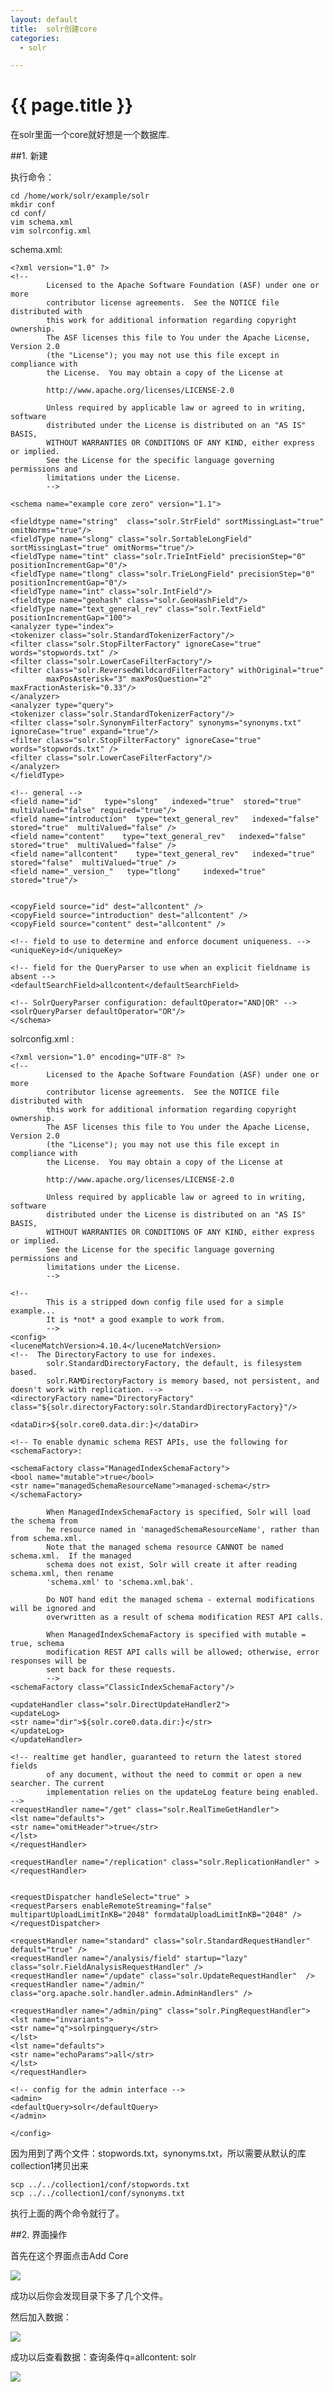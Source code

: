 ```yaml
---
layout: default
title:  solr创建core
categories:
  - solr

---
```

# {{ page.title }}

在solr里面一个core就好想是一个数据库.

##1. 新建

执行命令：

    cd /home/work/solr/example/solr
    mkdir conf
    cd conf/
    vim schema.xml
    vim solrconfig.xml

schema.xml:

    <?xml version="1.0" ?>
    <!--
            Licensed to the Apache Software Foundation (ASF) under one or more
            contributor license agreements.  See the NOTICE file distributed with
            this work for additional information regarding copyright ownership.
            The ASF licenses this file to You under the Apache License, Version 2.0
            (the "License"); you may not use this file except in compliance with
            the License.  You may obtain a copy of the License at
    
            http://www.apache.org/licenses/LICENSE-2.0
    
            Unless required by applicable law or agreed to in writing, software
            distributed under the License is distributed on an "AS IS" BASIS,
            WITHOUT WARRANTIES OR CONDITIONS OF ANY KIND, either express or implied.
            See the License for the specific language governing permissions and
            limitations under the License.
            -->
    
    <schema name="example core zero" version="1.1">
    
    <fieldtype name="string"  class="solr.StrField" sortMissingLast="true" omitNorms="true"/>
    <fieldType name="slong" class="solr.SortableLongField" sortMissingLast="true" omitNorms="true"/>
    <fieldType name="tint" class="solr.TrieIntField" precisionStep="0" positionIncrementGap="0"/>
    <fieldType name="tlong" class="solr.TrieLongField" precisionStep="0" positionIncrementGap="0"/>
    <fieldType name="int" class="solr.IntField"/>
    <fieldtype name="geohash" class="solr.GeoHashField"/>
    <fieldType name="text_general_rev" class="solr.TextField" positionIncrementGap="100">
    <analyzer type="index">
    <tokenizer class="solr.StandardTokenizerFactory"/>
    <filter class="solr.StopFilterFactory" ignoreCase="true" words="stopwords.txt" />
    <filter class="solr.LowerCaseFilterFactory"/>
    <filter class="solr.ReversedWildcardFilterFactory" withOriginal="true"
            maxPosAsterisk="3" maxPosQuestion="2" maxFractionAsterisk="0.33"/>
    </analyzer>
    <analyzer type="query">
    <tokenizer class="solr.StandardTokenizerFactory"/>
    <filter class="solr.SynonymFilterFactory" synonyms="synonyms.txt" ignoreCase="true" expand="true"/>
    <filter class="solr.StopFilterFactory" ignoreCase="true" words="stopwords.txt" />
    <filter class="solr.LowerCaseFilterFactory"/>
    </analyzer>
    </fieldType>
    
    <!-- general -->
    <field name="id"     type="slong"   indexed="true"  stored="true"  multiValued="false" required="true"/>
    <field name="introduction"  type="text_general_rev"   indexed="false"  stored="true"  multiValued="false" />
    <field name="content"    type="text_general_rev"   indexed="false"  stored="true"  multiValued="false" />
    <field name="allcontent"    type="text_general_rev"   indexed="true"  stored="false"  multiValued="true" />
    <field name="_version_"   type="tlong"     indexed="true"  stored="true"/>
    
    
    <copyField source="id" dest="allcontent" />
    <copyField source="introduction" dest="allcontent" />
    <copyField source="content" dest="allcontent" />
    
    <!-- field to use to determine and enforce document uniqueness. -->
    <uniqueKey>id</uniqueKey>
    
    <!-- field for the QueryParser to use when an explicit fieldname is absent -->
    <defaultSearchField>allcontent</defaultSearchField>
    
    <!-- SolrQueryParser configuration: defaultOperator="AND|OR" -->
    <solrQueryParser defaultOperator="OR"/>
    </schema>

solrconfig.xml :

    <?xml version="1.0" encoding="UTF-8" ?>
    <!--
            Licensed to the Apache Software Foundation (ASF) under one or more
            contributor license agreements.  See the NOTICE file distributed with
            this work for additional information regarding copyright ownership.
            The ASF licenses this file to You under the Apache License, Version 2.0
            (the "License"); you may not use this file except in compliance with
            the License.  You may obtain a copy of the License at

            http://www.apache.org/licenses/LICENSE-2.0

            Unless required by applicable law or agreed to in writing, software
            distributed under the License is distributed on an "AS IS" BASIS,
            WITHOUT WARRANTIES OR CONDITIONS OF ANY KIND, either express or implied.
            See the License for the specific language governing permissions and
            limitations under the License.
            -->

    <!--
            This is a stripped down config file used for a simple example...
            It is *not* a good example to work from.
            -->
    <config>
    <luceneMatchVersion>4.10.4</luceneMatchVersion>
    <!--  The DirectoryFactory to use for indexes.
            solr.StandardDirectoryFactory, the default, is filesystem based.
            solr.RAMDirectoryFactory is memory based, not persistent, and doesn't work with replication. -->
    <directoryFactory name="DirectoryFactory" class="${solr.directoryFactory:solr.StandardDirectoryFactory}"/>

    <dataDir>${solr.core0.data.dir:}</dataDir>

    <!-- To enable dynamic schema REST APIs, use the following for <schemaFactory>:

    <schemaFactory class="ManagedIndexSchemaFactory">
    <bool name="mutable">true</bool>
    <str name="managedSchemaResourceName">managed-schema</str>
    </schemaFactory>

            When ManagedIndexSchemaFactory is specified, Solr will load the schema from
            he resource named in 'managedSchemaResourceName', rather than from schema.xml.
            Note that the managed schema resource CANNOT be named schema.xml.  If the managed
            schema does not exist, Solr will create it after reading schema.xml, then rename
            'schema.xml' to 'schema.xml.bak'.

            Do NOT hand edit the managed schema - external modifications will be ignored and
            overwritten as a result of schema modification REST API calls.

            When ManagedIndexSchemaFactory is specified with mutable = true, schema
            modification REST API calls will be allowed; otherwise, error responses will be
            sent back for these requests.
            -->
    <schemaFactory class="ClassicIndexSchemaFactory"/>

    <updateHandler class="solr.DirectUpdateHandler2">
    <updateLog>
    <str name="dir">${solr.core0.data.dir:}</str>
    </updateLog>
    </updateHandler>

    <!-- realtime get handler, guaranteed to return the latest stored fields
            of any document, without the need to commit or open a new searcher. The current
            implementation relies on the updateLog feature being enabled. -->
    <requestHandler name="/get" class="solr.RealTimeGetHandler">
    <lst name="defaults">
    <str name="omitHeader">true</str>
    </lst>
    </requestHandler>

    <requestHandler name="/replication" class="solr.ReplicationHandler" >
    </requestHandler>


    <requestDispatcher handleSelect="true" >
    <requestParsers enableRemoteStreaming="false" multipartUploadLimitInKB="2048" formdataUploadLimitInKB="2048" />
    </requestDispatcher>

    <requestHandler name="standard" class="solr.StandardRequestHandler" default="true" />
    <requestHandler name="/analysis/field" startup="lazy" class="solr.FieldAnalysisRequestHandler" />
    <requestHandler name="/update" class="solr.UpdateRequestHandler"  />
    <requestHandler name="/admin/" class="org.apache.solr.handler.admin.AdminHandlers" />

    <requestHandler name="/admin/ping" class="solr.PingRequestHandler">
    <lst name="invariants">
    <str name="q">solrpingquery</str>
    </lst>
    <lst name="defaults">
    <str name="echoParams">all</str>
    </lst>
    </requestHandler>

    <!-- config for the admin interface -->
    <admin>
    <defaultQuery>solr</defaultQuery>
    </admin>

    </config>

因为用到了两个文件：stopwords.txt，synonyms.txt，所以需要从默认的库collection1拷贝出来

    scp ../../collection1/conf/stopwords.txt
    scp ../../collection1/conf/synonyms.txt

执行上面的两个命令就行了。

##2. 界面操作

首先在这个界面点击Add Core

<img src="/blog/image/solr.png" style="max-width:100%;"/>

成功以后你会发现目录下多了几个文件。

然后加入数据：

<img src="/blog/image/solr2.png" style="max-width:100%;"/>

成功以后查看数据：查询条件q=allcontent: solr

<img src="/blog/image/solr3.png" style="max-width:100%;"/>
